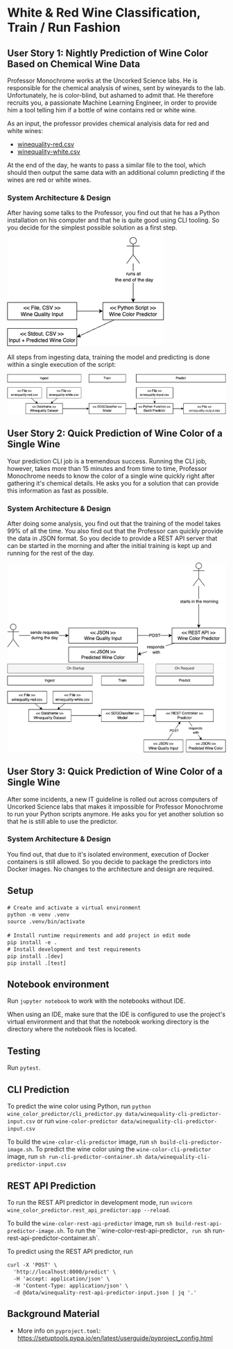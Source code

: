 # White & Red Wine Classification, Train / Run Fashion

## User Story 1: Nightly Prediction of Wine Color Based on Chemical Wine Data

Professor Monochrome works at the Uncorked Science labs. He is responsible for the chemical analysis of wines, sent by wineyards to the lab. Unfortunately, he is color-blind, but ashamed to admit that. He therefore recruits you, a passionate Machine Learning Engineer, in order to provide him a tool telling him if a bottle of wine contains red or white wine.

As an input, the professor provides chemical analyisis data for red and white wines:
- [winequality-red.csv](data/winequality-red.csv.csv)
- [winequality-white.csv](data/winequality-white.csv)

At the end of the day, he wants to pass a similar file to the tool, which should then output the same data with an additional column predicting if the wines are red or white wines.

### System Architecture & Design

After having some talks to the Professor, you find out that he has a Python installation on his computer and that he is quite good using CLI tooling. So you decide for the simplest possible solution as a first step. 

![System Architecture](system-architecture-cli.drawio.png)

All steps from ingesting data, training the model and predicting is done within a single execution of the script:

![System Design](system-design-cli.drawio.png)

## User Story 2: Quick Prediction of Wine Color of a Single Wine

Your prediction CLI job is a tremendous success. Running the CLI job, however, takes more than 15 minutes and from time to time, Professor Monochrome needs to know the color of a single wine quickly right after gathering it's chemical details. He asks you for a solution that can provide this information as fast as possible. 

### System Architecture & Design

After doing some analysis, you find out that the training of the model takes 99% of all the time. You also find out that the Professor can quickly provide the data in JSON format. So you decide to provide a REST API server that can be started in the morning and after the initial training is kept up and running for the rest of the day. 

![System Architecture](system-architecture-rest-api.drawio.png)
![System Design](system-design-rest-api.drawio.png)


## User Story 3: Quick Prediction of Wine Color of a Single Wine

After some incidents, a new IT guideline is rolled out across computers of Uncorked Science labs that makes it impossible for Professor Monochrome to run your Python scripts anymore. He asks you for yet another solution so that he is still able to use the predictor. 

### System Architecture & Design

You find out, that due to it's isolated environment, execution of Docker containers is still allowed. So you decide to package the predictors into Docker images. No changes to the architecture and design are required.

## Setup

```
# Create and activate a virtual environment
python -m venv .venv
source .venv/bin/activate

# Install runtime requirements and add project in edit mode
pip install -e .
# Install development and test requirements
pip install .[dev]
pip install .[test]
```

## Notebook environment

Run `jupyter notebook` to work with the notebooks without IDE.

When using an IDE, make sure that the IDE is configured to use the project's virtual environment and that that the notebook working directory is the directory where the notebook files is located.

## Testing 

Run `pytest`.

## CLI Prediction

To predict the wine color using Python, run 
`python wine_color_predictor/cli_predictor.py data/winequality-cli-predictor-input.csv`
or run
`wine-color-predictor data/winequality-cli-predictor-input.csv`

To build the `wine-color-cli-predictor` image, run `sh build-cli-predictor-image.sh`. 
To predict the wine color using the `wine-color-cli-predictor` image, run 
`sh run-cli-predictor-container.sh data/winequality-cli-predictor-input.csv`

## REST API Prediction

To run the REST API predictor in development mode, run 
`uvicorn wine_color_predictor.rest_api_predictor:app --reload`. 

To build the `wine-color-rest-api-predictor` image, run `sh build-rest-api-predictor-image.sh`. 
To run the ``wine-color-rest-api-predictor`, run `sh run-rest-api-predictor-container.sh`. 

To predict using the REST API predictor, run 
```
curl -X 'POST' \
  'http://localhost:8000/predict' \
  -H 'accept: application/json' \
  -H 'Content-Type: application/json' \
  -d @data/winequality-rest-api-predictor-input.json | jq '.'
```

## Background Material 

- More info on `pyproject.toml`: https://setuptools.pypa.io/en/latest/userguide/pyproject_config.html